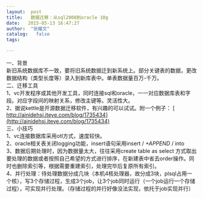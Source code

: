 ```yaml
---
layout:  post
title:   数据迁移：从sql2008到oracle 10g
date:   2015-05-13 16:47:27
author:  "张耀文"
catalog:   false
tags:

---
```

一、背景  
新旧系统数据库不一致，要将旧系统数据迁到新系统上。部分关键表的数据，更改数据结构（类型长度等）录入到新库表中。单表数据量百万-千万。  
二、迁移工具  
1、vc开发程序或其他开发工具，同时连接sql和oracle，一一对应数据库表和字段。对应字段间的映射关系，修改主键等。灵活性大。  
2、据说kettle是开源数据迁移软件，有兴趣的可以试试。附一个例子： [ http://ainidehsj.iteye.com/blog/1735434](http://ainidehsj.iteye.com/blog/1735434)  
三、小技巧  
1、vc连接数据库采用otl方式，速度较快。  
2、oracle相关表关闭logging功能，insert语句采用insert / _+APPEND_ / into  
3、数据后期处理时，因为数据量太大，往往采用create table as select
方式取出要处理的数据或者按照自己希望的方式进行排序，在新建表中省去order操作。同时也删除索引等，根据需要重建索引，处理完毕后复原所有索引。  
4、并行处理：待处理数据分成几块（本机4核处理器，故分成3块，plsql占用一个核），写3个存储过程，生成3个job，让3个job同时运行（一个job运行一个存储过程），可实现并行处理。（存储过程的并行好像没法实现，依托于job实现并行）

